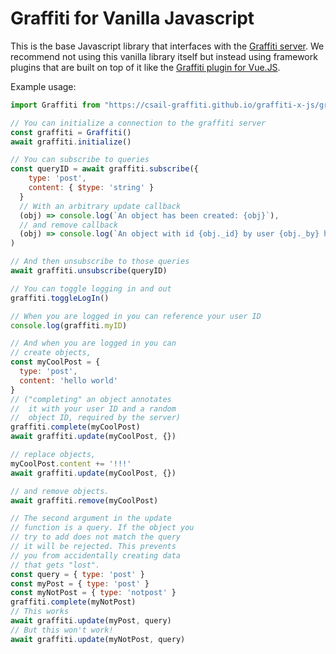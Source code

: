 # Graffiti for Vanilla Javascript

This is the base Javascript library that interfaces with the [Graffiti server](https://github.com/csail-graffiti/server).
We recommend not using this vanilla library itself but instead using framework plugins that are built on top of it like the [Graffiti plugin for Vue.JS](https://github.com/csail-graffiti/graffiti-x-vue).

Example usage: 

```javascript
import Graffiti from "https://csail-graffiti.github.io/graffiti-x-js/graffiti.js"

// You can initialize a connection to the graffiti server
const graffiti = Graffiti()
await graffiti.initialize()

// You can subscribe to queries
const queryID = await graffiti.subscribe({
    type: 'post',
    content: { $type: 'string' }
  }
  // With an arbitrary update callback
  (obj) => console.log(`An object has been created: {obj}`),
  // and remove callback
  (obj) => console.log(`An object with id {obj._id} by user {obj._by} has been removed.`)
)

// And then unsubscribe to those queries
await graffiti.unsubscribe(queryID)

// You can toggle logging in and out
graffiti.toggleLogIn()

// When you are logged in you can reference your user ID
console.log(graffiti.myID)

// And when you are logged in you can
// create objects,
const myCoolPost = {
  type: 'post',
  content: 'hello world'
}
// ("completing" an object annotates
//  it with your user ID and a random
//  object ID, required by the server)
graffiti.complete(myCoolPost)
await graffiti.update(myCoolPost, {})

// replace objects,
myCoolPost.content += '!!!'
await graffiti.update(myCoolPost, {})

// and remove objects.
await graffiti.remove(myCoolPost)

// The second argument in the update
// function is a query. If the object you
// try to add does not match the query
// it will be rejected. This prevents
// you from accidentally creating data
// that gets "lost".
const query = { type: 'post' }
const myPost = { type: 'post' }
const myNotPost = { type: 'notpost' }
graffiti.complete(myNotPost)
// This works
await graffiti.update(myPost, query)
// But this won't work!
await graffiti.update(myNotPost, query)
```
